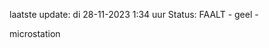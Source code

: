 laatste update: 
di 28-11-2023  1:34   uur 
Status: FAALT - geel - 
<div class="service R">microstation</div>